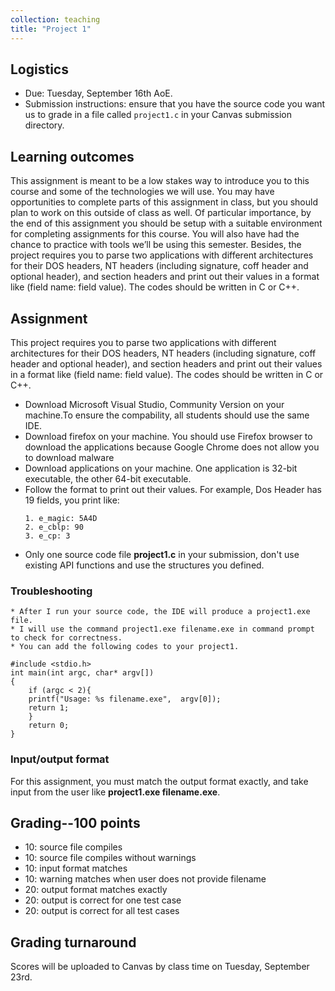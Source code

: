 ```yaml
---
collection: teaching
title: "Project 1"
---
```


## Logistics
* Due: Tuesday, September 16th AoE.
* Submission instructions: ensure that you have the source code you want us to
	grade in a file called `project1.c` in your Canvas submission
	directory.

## Learning outcomes
This assignment is meant to be a low stakes way to introduce you to this course and some of the technologies we will use. You may have opportunities to complete parts of this assignment in class, but you should plan to work on this outside of class as well. Of particular importance, by the end of this assignment you should be setup with a suitable environment for completing assignments for this course. You will also have had the chance to practice with tools we’ll be using this semester. Besides, the project requires you to parse two applications with different architectures for their DOS headers, NT headers (including signature, coff header and optional header), and section headers and print out their values in a format like (field name: field value). The codes should be written in C or C++. 


## Assignment

This project requires you to parse two applications with different architectures for their DOS headers, NT headers (including signature, coff header and optional header), and section headers and print out their values in a format like (field name: field value). The codes should be written in C or C++.

* Download Microsoft Visual Studio, Community Version on your machine.To ensure the compability, all students should use the same IDE.
* Download firefox on your machine. You should use Firefox browser to download the applications because Google Chrome does not allow you to download malware
* Download applications on your machine. One application is 32-bit executable, the other 64-bit executable.
* Follow the format to print out their values. For example, Dos Header has 19 fields, you print like:
  ```Dos Header
  1. e_magic: 5A4D
  2. e_cblp: 90
  3. e_cp: 3
  ```
* Only one source code file **project1.c** in your submission, don't use existing API functions and use the structures you defined.


### Troubleshooting


    * After I run your source code, the IDE will produce a project1.exe file.
    * I will use the command project1.exe filename.exe in command prompt to check for correctness.
    * You can add the following codes to your project1.
```
#include <stdio.h>
int main(int argc, char* argv[])
{
    if (argc < 2){
    printf("Usage: %s filename.exe",  argv[0]);
    return 1;
    }
    return 0;    
}
```

### Input/output format

For this assignment, you must match the output format exactly, and take input
from the user like **project1.exe filename.exe**.


## Grading--100 points
* 10: source file compiles
* 10: source file compiles without warnings
* 10: input format matches 
* 10: warning matches when user does not provide filename
* 20: output format matches exactly
* 20: output is correct for one test case
* 20: output is correct for all test cases

## Grading turnaround
Scores will be uploaded to Canvas by class time on Tuesday, September 23rd.
